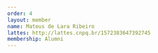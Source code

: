 ```yaml
---
order: 4
layout: member
name: Mateus de Lara Ribeiro
lattes: http://lattes.cnpq.br/1572383647392745
membership: Alumni
---
```

